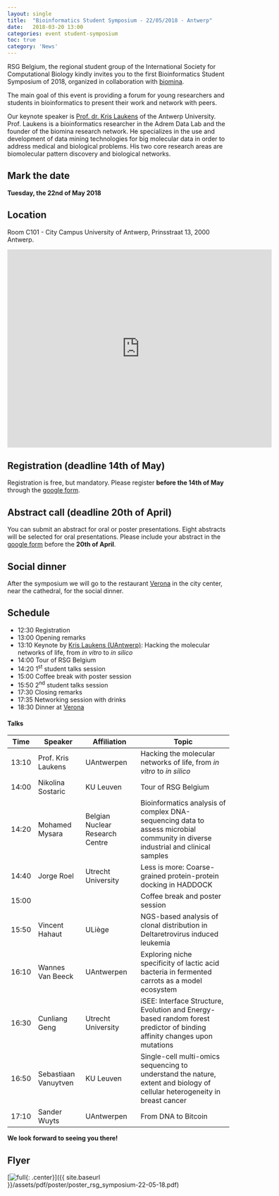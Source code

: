 ```yaml
---
layout: single
title:  "Bioinformatics Student Symposium - 22/05/2018 - Antwerp"
date:   2018-03-20 13:00
categories: event student-symposium
toc: true
category: 'News'
---
```


RSG Belgium, the regional student group of the International Society for Computational Biology kindly invites you to the first Bioinformatics Student Symposium of 2018, organized in collaboration with [biomina][biomina].

<!-- [Click here for a flyer of the event.](assets/pdf/poster_rsg_symposium-22-05-18.pdf) -->

The main goal of this event is providing a forum for young researchers and students in bioinformatics to present their work and network with peers.

Our keynote speaker is [Prof. dr. Kris Laukens][krislaukens] of the Antwerp University. Prof. Laukens is a bioinformatics researcher in the Adrem Data Lab and the founder of the biomina research network. He specializes in the use and development of data mining technologies for big molecular data in order to address medical and biological problems. His two core research areas are biomolecular pattern discovery and biological networks.

## Mark the date

**Tuesday, the 22nd of May 2018**

## Location

Room C101 - City Campus University of Antwerp,
Prinsstraat 13, 2000 Antwerp.

<iframe src="https://www.google.com/maps/embed?pb=!1m28!1m12!1m3!1d3533.889170065036!2d4.412807736335474!3d51.22207838842954!2m3!1f0!2f0!3f0!3m2!1i1024!2i768!4f13.1!4m13!3e2!4m5!1s0x47c3f703e7404c69%3A0x270b07bbe1f68aa6!2sAntwerpen-Centraal%2C+Antwerp!3m2!1d51.217191799999995!2d4.4212529!4m5!1s0x47c3f6566cd25cc1%3A0x9ece4584afb0cd6d!2sUAntwerpen+-+Building+C+-+City+Campus%2C+Prinsstraat+13%2C+2000+Antwerpen!3m2!1d51.2234817!2d4.4101775!5e0!3m2!1sen!2sbe!4v1521550821427" width="600" height="450" frameborder="0" style="border:0" allowfullscreen></iframe>

## Registration (deadline 14th of May)

Registration is free, but mandatory. Please register **before the 14th of May** through the [google form][form].

## Abstract call (deadline 20th of April)

You can submit an abstract for oral or poster presentations. Eight abstracts will be selected for oral presentations. Please include your abstract in the [google form][form] before the **20th of April**.

## Social dinner

After the symposium we will go to the restaurant [Verona][verona] in the city center, near the cathedral, for the social dinner.

## Schedule

* 12:30 Registration
* 13:00 Opening remarks
* 13:10 Keynote by [Kris Laukens (UAntwerp)](krislaukens): Hacking the molecular networks of life, from _in vitro_ to _in silico_
* 14:00 Tour of RSG Belgium
* 14:20 1<sup>st</sup> student talks session
* 15:00 Coffee break with poster session
* 15:50 2<sup>nd</sup> student talks session
* 17:30 Closing remarks
* 17:35 Networking session with drinks
* 18:30 Dinner at [Verona][verona]

#### Talks

|Time|Speaker|Affiliation|Topic|
|---|---|---|---|
|13:10|Prof. Kris Laukens|UAntwerpen|Hacking the molecular networks of life, from _in vitro_ to _in silico_|
|14:00|Nikolina Sostaric|KU Leuven|Tour of RSG Belgium|
|14:20|Mohamed Mysara|Belgian Nuclear Research Centre|Bioinformatics analysis of complex DNA-sequencing data to assess microbial community in diverse industrial and clinical samples|
|14:40|Jorge Roel|Utrecht University|Less is more: Coarse-grained protein-protein docking in HADDOCK|
|15:00|||Coffee break and poster session|
|15:50|Vincent Hahaut|ULiège|NGS-based analysis of clonal distribution in Deltaretrovirus induced leukemia|
|16:10|Wannes Van Beeck|UAntwerpen|Exploring niche specificity of lactic acid bacteria in fermented carrots as a model ecosystem|
|16:30|Cunliang Geng|Utrecht University|iSEE: Interface Structure, Evolution and Energy-based random forest predictor of binding affinity changes upon mutations|
|16:50|Sebastiaan Vanuytven|KU Leuven|Single-cell multi-omics sequencing to understand the nature, extent and biology of cellular heterogeneity in breast cancer|
|17:10|Sander Wuyts|UAntwerpen|From DNA to Bitcoin|

**We look forward to seeing you there!**

## Flyer

[![full](/assets/img/poster/poster_rsg_symposium-22-05-18.png){: .center}]({{ site.baseurl }}/assets/pdf/poster/poster_rsg_symposium-22-05-18.pdf)

[biomina]: http://www.biomina.be/
[krislaukens]: https://www.uantwerpen.be/en/staff/kris-laukens/
[form]: https://goo.gl/forms/ETpVY2j1sRYSSjRD3
[verona]: https://www.restaurant-verona.be/
